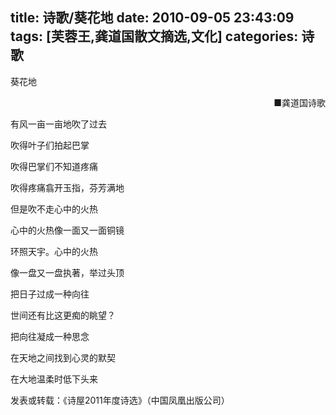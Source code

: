 title: 诗歌/葵花地
date: 2010-09-05 23:43:09
tags: [芙蓉王,龚道国散文摘选,文化]
categories: 诗歌
---
 <p>葵花地</p> 
 <p align="right"> ■龚道国诗歌</p> 
 <p>有风一亩一亩地吹了过去</p> 
 <p>吹得叶子们拍起巴掌</p> 
 <p>吹得巴掌们不知道疼痛</p> 
 <p>吹得疼痛翕开玉指，芬芳满地</p> 
 <p>但是吹不走心中的火热</p> 
 <p>心中的火热像一面又一面铜镜</p> 
 <p>环照天宇。心中的火热</p> 
 <p>像一盘又一盘执著，举过头顶</p> 
<!-- more --><p>把日子过成一种向往</p> 
 <p>世间还有比这更痴的眺望？</p> 
 <p>把向往凝成一种思念</p> 
 <p>在天地之间找到心灵的默契</p> 
 <p>在大地温柔时低下头来</p> 
 <p style="text-align: left;">发表或转载：《诗屋2011年度诗选》（中国凤凰出版公司）</p> 
